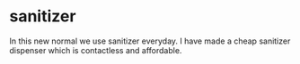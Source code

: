 # sanitizer
In this new normal we use sanitizer everyday. I have made a cheap sanitizer dispenser which is contactless and affordable.
